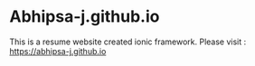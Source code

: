 # Abhipsa-j.github.io
This is a resume website created ionic framework.
Please visit : https://abhipsa-j.github.io



